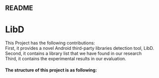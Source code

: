 README
------
# LibD
This Project has the following contributions:  
First, it provides a novel Android third-party libraries detection tool, LibD.  
Second, it contains a library list that we have found in our research  
Third, it contains the experimental results in our evaluation.   

#### The structure of this project is as following:  